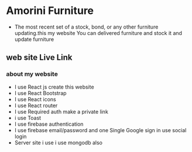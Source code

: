 #  Amorini Furniture


* The most recent set of a stock, bond, or any other furniture updating.this my website You can delivered furniture and stock it and update furniture

## web site Live Link


### about my website

* I use React js create this website
* I use React Bootstrap 
* I use React icons
* I use React router
* I use Required auth make a private link
* i use Toast 
* I use firebase authentication
* I use firebase email/password and one Single Google sign in use social login
* Server site i use i use mongodb also